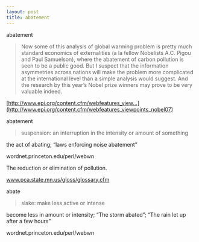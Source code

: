 ```yaml
---
layout: post
title: abatement
---
```


abatement

>Now some of this analysis of global warming problem is pretty much standard economics of externalities (a la fellow Nobelists A.C. Pigou and Paul Samuelson), where the abatement of carbon pollution is seen to be a public good. But I suspect that the information asymmetries across nations will make the problem more complicated at the international level than a simple analysis would suggest. And the research by this year’s Nobel prize winners may prove to be very valuable indeed.

  

[http://www.epi.org/content.cfm/webfeatures_view...](http://www.epi.org/content.cfm/webfeatures_viewpoints_nobel07)

abatement

>suspension: an interruption in the intensity or amount of something

  the act of abating; “laws enforcing noise abatement”

  wordnet.princeton.edu/perl/webwn

The reduction or elimination of pollution.

www.pca.state.mn.us/gloss/glossary.cfm

abate

>slake: make less active or intense

  become less in amount or intensity; “The storm abated”; “The rain let up after a few hours”

  wordnet.princeton.edu/perl/webwn
